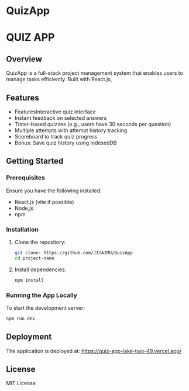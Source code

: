 # QuizApp
 
# QUIZ APP

## Overview

QuizApp is a full-stack project management system that enables users to manage tasks efficiently. Built with React.js,

## Features

- FeaturesInteractive quiz interface
- Instant feedback on selected answers
- Timer-based quizzes (e.g., users have 30 seconds per question)
- Multiple attempts with attempt history tracking
- Scoreboard to track quiz progress
- Bonus: Save quiz history using IndexedDB

## Getting Started

### Prerequisites
Ensure you have the following installed:
- React.js (vite if possible)
- Node,js
- npm 
### Installation

1. Clone the repository:
   ```sh
   git clone: https://github.com/JIYA1MU/QuizApp
   cd project-name
   ```
2. Install dependencies:
   ```sh
   npm install
   ```

### Running the App Locally

To start the development server:
```sh
npm run dev
```


## Deployment
The application is deployed at:
https://quiz-app-lake-two-49.vercel.app/

## License
MIT License

